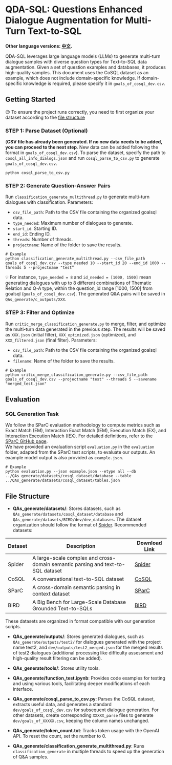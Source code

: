 # QDA-SQL: Questions Enhanced Dialogue Augmentation for Multi-Turn Text-to-SQL
**Other language versions: [中文](README_zh.md).**

QDA-SQL leverages large language models (LLMs) to generate multi-turn dialogue samples with diverse question types for Text-to-SQL data augmentation. Given a set of question examples and databases, it produces high-quality samples. This document uses the CoSQL dataset as an example, which does not include domain-specific knowledge. If domain-specific knowledge is required, please specify it in `goals_of_cosql_dev.csv`.


## Getting Started
😉 To ensure the project runs correctly, you need to first organize your dataset according to the [file structure](#file-structure)
### STEP 1: Parse Dataset (Optional)
(**CSV file has already been generated. If no new data needs to be added, you can proceed to the next step**. New data can be added following the format in `goals_of_cosql_dev.csv`). To parse the dataset, specify the path to `cosql_all_info_dialogs.json` and run `cosql_parse_to_csv.py` to generate `goals_of_cosql_dev.csv`.
```
python cosql_parse_to_csv.py
```

### STEP 2: Generate Question-Answer Pairs
Run `classification_generate_multithread.py` to generate multi-turn dialogues with classification. Parameters:
- `csv_file_path`: Path to the CSV file containing the organized goalsql data.
- `type_needed`: Maximum number of dialogues to generate.
- `start_id`: Starting ID.
- `end_id`: Ending ID.
- `threads`: Number of threads.
- `projectname`: Name of the folder to save the results.

```
# Example
python classification_generate_multithread.py --csv_file_path goals_of_cosql_dev.csv --type_needed 10 --start_id 20 --end_id 1000 --threads 5 --projectname "test"
```
💡 For instance, `type_needed = 8` and `id_needed = [1000, 1500]` mean generating dialogues with up to 8 different combinations of Thematic Relation and Q-A type, within the question_id range [1000, 1500] from goalsql (`goals_of_cosql_dev.csv`). The generated Q&A pairs will be saved in `QAs_generate/c_outputs/XXX`.

### STEP 3: Filter and Optimize
Run `critic_merge_classification_generate.py` to merge, filter, and optimize the multi-turn data generated in the previous step. The results will be saved as `XXX.json` (initial filter), `XXX_optimized.json` (optimized), and `XXX_filtered.json` (final filter). Parameters:
- `csv_file_path`: Path to the CSV file containing the organized goalsql data.
- `filename`: Name of the folder to save the results.

```
# Example
python critic_merge_classification_generate.py --csv_file_path goals_of_cosql_dev.csv --projectname "test" --threads 5 --savename "merged_test.json"
```

## Evaluation
### SQL Generation Task
We follow the SParC evaluation methodology to compute metrics such as Exact Match (EM), Interaction Exact Match (IEM), Execution Match (EX), and Interaction Execution Match (IEX). For detailed definitions, refer to the [SParC GitHub page](https://github.com/taoyds/sparc).</br>
We have provided an evaluation script `evaluation.py` in the `evaluation` folder, adapted from the SParC test scripts, to evaluate our outputs. An example model output is also provided as `example.json`.

```
# Example
python evaluation.py --json example.json --etype all --db ../QAs_generate/datasets/cosql_dataset/database --table ../QAs_generate/datasets/cosql_dataset/tables.json
```


## File Structure

- **QAs_generate/datasets/**: Stores datasets, such as `QAs_generate/datasets/cosql_dataset/database` and `QAs_generate/datasets/BIRD/dev/dev_databases`. The dataset organization should follow the format of [Spider](https://github.com/taoyds/spider).
Recommended datasets:

| Dataset | Description | Download Link |
|---------|-------------|---------------|
| Spider  | A large-scale complex and cross-domain semantic parsing and text-to-SQL dataset | [Spider](https://yale-lily.github.io/spider) |
| CoSQL   | A conversational text-to-SQL dataset | [CoSQL](https://yale-lily.github.io/cosql) |
| SParC   | A cross-domain semantic parsing in context dataset | [SParC](https://yale-lily.github.io/sparc) |
| BIRD    | A Big Bench for Large-Scale Database Grounded Text-to-SQLs | [BIRD](https://bird-bench.github.io/) |

These datasets are organized in format compatible with our generation scripts.

- **QAs_generate/outputs/**: Stores generated dialogues, such as `QAs_generate/outputs/test2/` for dialogues generated with the project name test2, and `dev/outputs/test2_merged.json` for the merged results of test2 dialogues (additional processing like difficulty assessment and high-quality result filtering can be added).

- **QAs_generate/tools/**: Stores utility tools.

- **QAs_generate/function_test.ipynb**: Provides code examples for testing and using various tools, facilitating deeper modifications of each interface.

- **QAs_generate/cosql_parse_to_csv.py**: Parses the CoSQL dataset, extracts useful data, and generates a standard `dev/goals_of_cosql_dev.csv` for subsequent dialogue generation. For other datasets, create corresponding `XXXXX_parse` files to generate `dev/goals_of_XXXXX.csv`, keeping the column names unchanged.

- **QAs_generate/token_count.txt**: Tracks token usage with the OpenAI API. To reset the count, set the number to 0.

- **QAs_generate/classification_generate_multithread.py**: Runs `classification_generate` in multiple threads to speed up the generation of Q&A samples.
